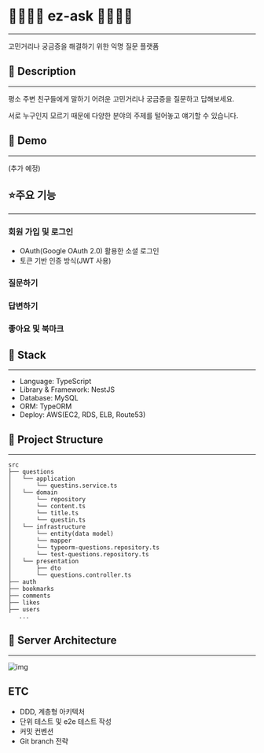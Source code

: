 # 👨‍👩‍👦‍👦 ez-ask 👨‍👩‍👦‍👦
---

고민거리나 궁금증을 해결하기 위한 익명 질문 플랫폼

## 📖 Description
---

평소 주변 친구들에게 말하기 어려운 고민거리나 궁금증을 질문하고 답해보세요.

서로 누구인지 모르기 때문에 다양한 분야의 주제를 털어놓고 얘기할 수 있습니다.

## 🐤 Demo
---

(추가 예정)

## ⭐주요 기능
---

### 회원 가입 및 로그인

- OAuth(Google OAuth 2.0) 활용한 소셜 로그인
- 토큰 기반 인증 방식(JWT 사용)

### 질문하기

### 답변하기

### 좋아요 및 북마크

## 🔧 Stack
---

* Language: TypeScript
* Library & Framework: NestJS
* Database: MySQL
* ORM: TypeORM
* Deploy: AWS(EC2, RDS, ELB, Route53) 

## 📂 Project Structure
---

```
src
├── questions
│   └── application 
│       └── questins.service.ts
│   └── domain
│       └── repository
│       └── content.ts
│       └── title.ts
│       └── questin.ts
│   └── infrastructure
│       └── entity(data model)
│       └── mapper
│       └── typeorm-questions.repository.ts
│       └── test-questions.repository.ts
│   └── presentation
│       ├── dto
│       └── questions.controller.ts
├── auth
├── bookmarks
├── comments
├── likes
├── users
   ...
```

## 🔨 Server Architecture
---

![img](https://velog.velcdn.com/images/calm0_0/post/0dddd40d-6d34-49ab-80c1-aebe110f337e/image.PNG)


## ETC

* DDD, 계층형 아키텍처 
* 단위 테스트 및 e2e 테스트 작성
* 커밋 컨벤션
* Git branch 전략
